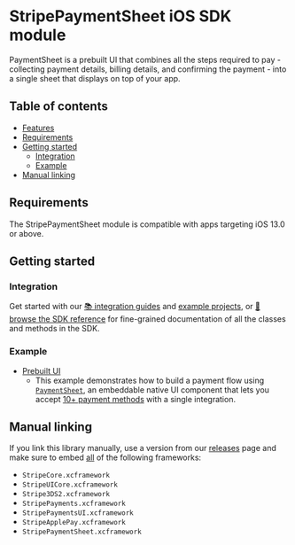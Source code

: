 # StripePaymentSheet iOS SDK module

PaymentSheet is a prebuilt UI that combines all the steps required to pay - collecting payment details, billing details, and confirming the payment - into a single sheet that displays on top of your app.

## Table of contents
<!-- NOTE: Use case-sensitive anchor links for docc compatibility -->
<!--ts-->
* [Features](#Features)
* [Requirements](#Requirements)
* [Getting started](#Getting-started)
   * [Integration](#Integration)
   * [Example](#Example)
* [Manual linking](#Manual-linking)

<!--te-->

## Requirements

The StripePaymentSheet module is compatible with apps targeting iOS 13.0 or above.

## Getting started

### Integration

Get started with our [📚 integration guides](https://stripe.com/docs/payments/accept-a-payment?platform=ios&ui=payment-sheet) and [example projects](/Example), or [📘 browse the SDK reference](https://stripe.dev/stripe-ios/stripe-paymentsheet/index.html) for fine-grained documentation of all the classes and methods in the SDK.

### Example

- [Prebuilt UI](Example/PaymentSheet%20Example)
  - This example demonstrates how to build a payment flow using [`PaymentSheet`](https://stripe.com/docs/payments/accept-a-payment?platform=ios), an embeddable native UI component that lets you accept [10+ payment methods](https://stripe.com/docs/payments/payment-methods/integration-options#payment-method-product-support) with a single integration.

## Manual linking

If you link this library manually, use a version from our [releases](https://github.com/stripe/stripe-ios/releases) page and make sure to embed <ins>all</ins> of the following frameworks:
- `StripeCore.xcframework`
- `StripeUICore.xcframework`
- `Stripe3DS2.xcframework`
- `StripePayments.xcframework`
- `StripePaymentsUI.xcframework`
- `StripeApplePay.xcframework`
- `StripePaymentSheet.xcframework`
